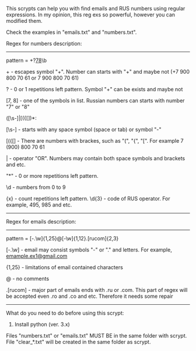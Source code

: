 This scrypts can help you with find emails and RUS numbers using regular expressions.
In my opinion, this reg exs so powerful, however you can modified them.

Check the examples in "emails.txt" and "numbers.txt".

Regex for numbers description:

-------

pattern = \+?[78](([\s-]|[({[])*\d{3}([\s-]|[)\]}])*\d{3}[\s-]*\d{2}[\s-]*\d{2})\b

\+ - escapes symbol "+". Number can starts with "+" and maybe not (+7 900 800 70 61 or 7 900 800 70 61)

? - 0 or 1 repetitions left pattern. Symbol "+" can be exists and maybe not

[7, 8] - one of the symbols in list. Russian numbers can starts with number "7" or "8"

([\s-]|[({[])*:

[\s-] - starts with any space symbol (space or tab) or symbol "-"

[({[] - There are numbers with brackes, such as "(", "{", "[". For example 7 (900) 800 70 61

| - operator "OR". Numbers may contain both space symbols and brackets and etc.

"*" - 0 or more repetitions left pattern.

\d - numbers from 0 to 9

{x} - count repetitions left pattern. \d{3} - code of RUS operator. For example, 495, 985 and etc.

-------


Regex for emails description:

-------

pattern = [-.\w]{1,25}@[-\w]{1,12}.[rucom]{2,3}

[-.\w] - email may consist symbols "-" or "." and letters. For example, emample.ex1@gmail.com

{1,25} - limitations of email contained characters

@ - no comments

.[rucom] - major part of emails ends with .ru or .com. This part of regex will be accepted even .ro and .co and etc. Therefore it needs some repair


-------

What do you need to do before using this scrypt:

1) Install python (ver. 3.x)


Files "numbers.txt" or "emails.txt" MUST BE in the same folder with scrypt.
File "clear_*.txt" will be created in the same folder as scrypt.
